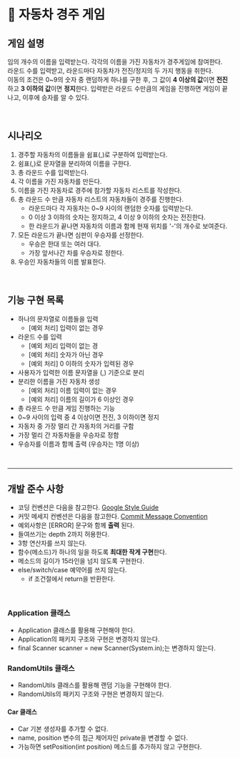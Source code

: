 # 🚗 자동차 경주 게임

## 게임 설명
임의 개수의 이름을 입력받는다. 각각의 이름을 가진 자동차가 경주게임에 참여한다.   
라운드 수를 입력받고, 라운드마다 자동차가 전진/정지의 두 가지 행동을 취한다.  
이동의 조건은 0~9의 숫자 중 랜덤하게 하나를 구한 후, 그 값이 **4 이상의 값**이면 **전진**하고 **3 이하의 값**이면 **정지**한다.
입력받은 라운드 수만큼의 게임을 진행하면 게임이 끝나고, 이후에 승자를 알 수 있다.

<br>

## 시나리오
1. 경주할 자동차의 이름들을 쉼표(,)로 구분하여 입력받는다.
1. 쉼표(,)로 문자열을 분리하여 이름을 구한다.
1. 총 라운드 수를 입력받는다.
1. 각 이름을 가진 자동차를 만든다.
1. 이름을 가진 자동차로 경주에 참가할 자동차 리스트를 작성한다.
1. 총 라운드 수 만큼 자동차 리스트의 자동차들이 경주를 진행한다.
    - 라운드마다 각 자동차는 0~9 사이의 랜덤한 숫자를 입력받는다.
    - 0 이상 3 이하의 숫자는 정지하고, 4 이상 9 이하의 숫자는 전진한다.
    - 한 라운드가 끝나면 자동차의 이름과 함께 현재 위치를 '-'의 개수로 보여준다.
1. 모든 라운드가 끝나면 심판이 우승자를 선정한다.
    - 우승은 한대 또는 여러 대다.
    - 가장 앞서나간 차를 우승자로 정한다.
1. 우승인 자동차들의 이름 발표한다.

<br>

## 기능 구현 목록
- 하나의 문자열로 이름들을 입력
    * [예외 처리] 입력이 없는 경우
- 라운드 수를 입력
    * [예외 처]리 입력이 없는 경
    * [예외 처리] 숫자가 아닌 경우
    * [예외 처리] 0 이하의 숫자가 입력된 경우
- 사용자가 입력한 이름 문자열을 (,) 기준으로 분리
- 분리한 이름을 가진 자동차 생성
    * [예외 처리] 이름 입력이 없는 경우
    * [예외 처리] 이름의 길이가 6 이상인 경우
- 총 라운드 수 만큼 게임 진행하는 기능
- 0~9 사이의 입력 중 4 이상이면 전진, 3 이하이면 정지
- 자동차 중 가장 멀리 간 자동차의 거리를 구함
- 가장 멀리 간 자동차들을 우승자로 정함
- 우승자를 이름과 함께 출력 (우승자는 1명 이상)

<br>

---

## 개발 준수 사항

* 코딩 컨벤션은 다음을 참고한다. [Google Style Guide](https://google.github.io/styleguide/javaguide.html)
* 커밋 메세지 컨벤션은 다음을 참고한다. [Commit Message Convention](https://gist.github.com/stephenparish/9941e89d80e2bc58a153)
* 예외사항은 [ERROR] 문구와 함께 **출력** 된다.
* 들여쓰기는 depth 2까지 허용한다.
* 3항 연산자를 쓰지 않는다.
* 함수(메소드)가 하나의 일을 하도록 **최대한 작게 구현**한다.
* 메소드의 길이가 15라인을 넘지 않도록 구현한다.
* else/switch/case 예약어를 쓰지 않는다.
    - if 조건절에서 return을 반환한다.
    
<br>

### Application 클래스
* Application 클래스를 활용해 구현해야 한다.
* Application의 패키지 구조와 구현은 변경하지 않는다.
* final Scanner scanner = new Scanner(System.in);는 변경하지 않는다.

### RandomUtils 클래스
* RandomUtils 클래스를 활용해 랜덤 기능을 구현해야 한다.
* RandomUtils의 패키지 구조와 구현은 변경하지 않는다.

#### Car 클래스
* Car 기본 생성자를 추가할 수 없다.
* name, position 변수의 접근 제어자인 private을 변경할 수 없다.
* 가능하면 setPosition(int position) 메소드를 추가하지 않고 구현한다.


